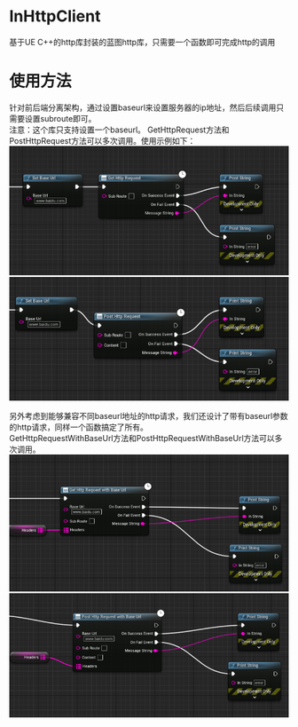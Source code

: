 # InHttpClient
基于UE C++的http库封装的蓝图http库，只需要一个函数即可完成http的调用

# 使用方法
针对前后端分离架构，通过设置baseurl来设置服务器的ip地址，然后后续调用只需要设置subroute即可。  
注意：这个库只支持设置一个baseurl。
GetHttpRequest方法和PostHttpRequest方法可以多次调用。使用示例如下：
![GetHttpRequest](./Images/GetHttpRequest.jpg)
![PostHttpRequest](./Images/PostHttpRequest.jpg)

另外考虑到能够兼容不同baseurl地址的http请求，我们还设计了带有baseurl参数的http请求，同样一个函数搞定了所有。  
GetHttpRequestWithBaseUrl方法和PostHttpRequestWithBaseUrl方法可以多次调用。  
![GetHttpRequestWithBaseUrl](./Images/GetHttpRequestWithBaseUrl.jpg)
![PostHttpRequestWithBaseUrl](./Images/PostHttpRequestWithBaseUrl.jpg)
